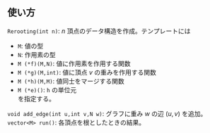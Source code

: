 ## 使い方

`Rerooting(int n)`: $n$ 頂点のデータ構造を作成。テンプレートには  
* `M`: 値の型  
* `N`: 作用素の型  
* `M (*f)(M,N)`: 値に作用素を作用する関数  
* `M (*g)(M,int)`: 値に頂点 $v$ の重みを作用する関数  
* `M (*h)(M,M)`: 値同士をマージする関数  
* `M (*e)()`: `h` の単位元  
を指定する。  

`void add_edge(int u,int v,N w)`: グラフに重み $w$ の辺 $(u,v)$ を追加。  
`vector<M> run()`: 各頂点を根としたときの結果。  